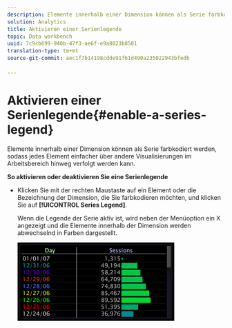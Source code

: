 ```yaml
---
description: Elemente innerhalb einer Dimension können als Serie farbkodiert werden, sodass jedes Element einfacher über andere Visualisierungen im Arbeitsbereich hinweg verfolgt werden kann.
solution: Analytics
title: Aktivieren einer Serienlegende
topic: Data workbench
uuid: 7c9cb699-940b-47f3-ae6f-e9a8023b8501
translation-type: tm+mt
source-git-commit: aec1f7b14198cdde91f61d490a235022943bfedb

---
```



# Aktivieren einer Serienlegende{#enable-a-series-legend}

Elemente innerhalb einer Dimension können als Serie farbkodiert werden, sodass jedes Element einfacher über andere Visualisierungen im Arbeitsbereich hinweg verfolgt werden kann.

**So aktivieren oder deaktivieren Sie eine Serienlegende**

* Klicken Sie mit der rechten Maustaste auf ein Element oder die Bezeichnung der Dimension, die Sie farbkodieren möchten, und klicken Sie auf **[!UICONTROL Series Legend]**.

   Wenn die Legende der Serie aktiv ist, wird neben der Menüoption ein X angezeigt und die Elemente innerhalb der Dimension werden abwechselnd in Farben dargestellt.

   ![](assets/vis_Graph_SeriesLegend.png)

